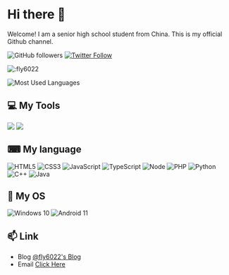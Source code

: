 # Hi there 👋

Welcome! I am a senior high school student from China. This is my official Github channel.

<img alt="GitHub followers" src="https://img.shields.io/github/followers/fly6022?style=social" /> <a href="https://twitter.com/fly_6022"><img alt="Twitter Follow" src="https://img.shields.io/twitter/follow/fly_6022?style=social"></a>

![:fly6022](https://api.moedog.org/count/@fly6022?theme=galbooru)

![Most Used Languages](https://github-readme-stats.vercel.app/api/top-langs/?username=fly6022)


## 💻 My Tools

[![](https://img.shields.io/badge/Windows-10-2376bc?style=flat-square&logo=windows&logoColor=ffffff)](https://www.microsoft.com/windows/get-windows-10)
[![](https://img.shields.io/badge/oneplus-7-f45a00?style=flat-square&logo=oneplus&logoColor=ffffff)](https://www.oneplus.com/)

## ⌨ My language

![HTML5](https://img.shields.io/badge/HTML5-E34F26.svg?logo=html5&logoColor=white) 
![CSS3](https://img.shields.io/badge/CSS3-59,113,165.svg?logo=css3&logoColor=white) 
![JavaScript](https://img.shields.io/badge/JavaScript-323330.svg?logo=javascript&logoColor=F7DF1E) 
![TypeScript](https://img.shields.io/badge/TypeScript-007ACC.svg?logo=typescript&logoColor=white) 
![Node](https://img.shields.io/badge/Node.js-43853D.svg?logo=node.js&logoColor=white)
![PHP](https://img.shields.io/badge/PHP-3B71A5.svg?logo=php&logoColor=white)
![Python](https://img.shields.io/badge/python-3B71A5.svg?logo=python&logoColor=white)
![C++](https://img.shields.io/badge/C++-0280CE.svg?logo=C&logoColor=white)
![Java](https://img.shields.io/badge/Java-DD3609.svg?logo=java&logoColor=white)

## 🌱 My OS

![Windows 10](https://img.shields.io/badge/Windows%2010-0078D6?logo=microsoft&logoColor=white) ![Android 11](https://img.shields.io/badge/Android-3DDC84?logo=android&logoColor=white)

## 📫 Link

- Blog [@fly6022's Blog](https://fly6022.fun)
- Email [Click Here](mailto:i@fly6022.fun)

<!--
**fly6022/fly6022**
